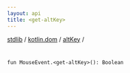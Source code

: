 ```yaml
---
layout: api
title: <get-altKey>
---
```

[stdlib](../../index.md) / [kotlin.dom](../index.md) / [altKey](index.md) / [<get-altKey>](_get-altKey_.md)

# <get-altKey>

```
fun MouseEvent.<get-altKey>(): Boolean
```
